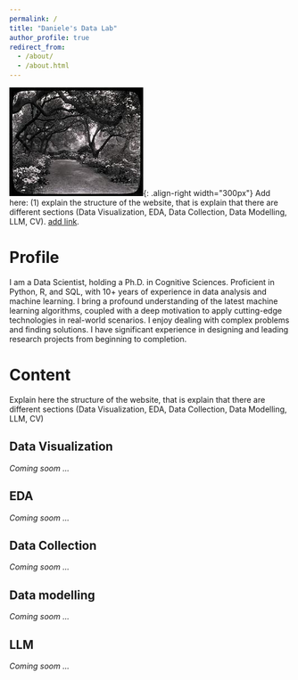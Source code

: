 ```yaml
---
permalink: /
title: "Daniele's Data Lab"
author_profile: true
redirect_from: 
  - /about/
  - /about.html
---
```


![Image aligned on the right](/images/3953273590_704e3899d5_m.jpg){: .align-right width="300px"}
Add here: (1) explain the structure of the website, that is explain that there are different sections (Data Visualization, EDA, Data Collection, Data Modelling, LLM, CV). [add link](https://...).

Profile
======
I am a Data Scientist, holding a Ph.D. in Cognitive Sciences. Proficient in Python, R, and SQL, with 10+ years of experience in data analysis and machine learning. I bring a profound understanding of the latest machine learning algorithms, coupled with a deep motivation to apply cutting-edge technologies in real-world scenarios. I enjoy dealing with complex problems and finding solutions. I have significant experience in designing and leading research projects from beginning to completion.

Content
======
Explain here the structure of the website, that is explain that there are different sections (Data Visualization, EDA, Data Collection, Data Modelling, LLM, CV)

Data Visualization
------
*Coming soom ...*

EDA
------
*Coming soom ...*

Data Collection
------
*Coming soom ...*

Data modelling
------
*Coming soom ...*

LLM
------
*Coming soom ...*
